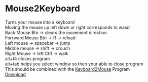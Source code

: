 # Mouse2Keyboard
Turns your mouse into a keyboard  
Moving the mouse up left down or right corresponds to wasd  
Back Mouse Btn -> clears the movement direction  
Forrward Mouse Btn -> R -> reload  
Left mouse -> spacebar -> jump  
Middle mouse -> shift -> crouch  
Right Mouse -> left Ctrl -> walk  
alt+f4 closes program  
alt+tab helps you select window so then your able to close program  
This should be combined with the [Keyboard2Mouse](https://github.com/M4rkFlor/Keyboard2Mouse) Program  
[Download](../../releases)
